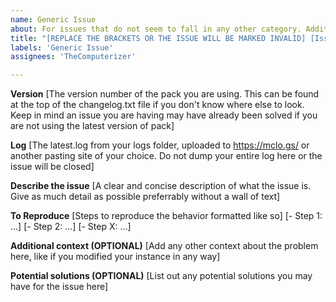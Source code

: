 ```yaml
---
name: Generic Issue
about: For issues that do not seem to fall in any other category. Additional information and a log file is required.
title: "[REPLACE THE BRACKETS OR THE ISSUE WILL BE MARKED INVALID] [Issue Title]"
labels: 'Generic Issue'
assignees: 'TheComputerizer'

---
```


**Version**
[The version number of the pack you are using. This can be found at the top of the changelog.txt file if you don't know where else to look. Keep in mind an issue you are having may have already been solved if you are not using the latest version of pack]

**Log**
[The latest.log from your logs folder, uploaded to https://mclo.gs/ or another pasting site of your choice. Do not dump your entire log here or the issue will be closed]

**Describe the issue**
[A clear and concise description of what the issue is. Give as much detail as possible preferrably without a wall of text]

**To Reproduce**
[Steps to reproduce the behavior formatted like so]
[- Step 1: ...]
[- Step 2: ...]
[- Step X: ...]

**Additional context (OPTIONAL)**
[Add any other context about the problem here, like if you modified your instance in any way]

**Potential solutions (OPTIONAL)**
[List out any potential solutions you may have for the issue here]